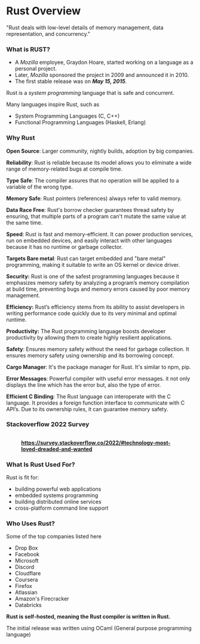 # Rust Overview

"Rust deals with low-level details of memory management, data representation, and concurrency."

### What is RUST?

* A _Mozilla_ employee, Graydon Hoare, started working on a language as a personal project.
* Later, _Mozilla_ sponsored the project in 2009 and announced it in 2010.
* The first stable release was on _**May 15, 2015**_.

Rust is a _system programming_ language that is safe and concurrent.

Many languages inspire Rust, such as

* System Programming Languages (C, C++)
* Functional Programming Languages (Haskell, Erlang)

### Why Rust

**Open Source**: Larger community, nightly builds, adoption by big companies.

**Reliability**: Rust is reliable because its model allows you to eliminate a wide range of memory-related bugs at compile time.

**Type Safe**: The compiler assures that no operation will be applied to a variable of the wrong type.

**Memory Safe**: Rust pointers (references) always refer to valid memory.

**Data Race Free**: Rust's borrow checker guarantees thread safety by ensuring, that multiple parts of a program can't mutate the same value at the same time.

**Speed**:  Rust is fast and memory-efficient. It can power production services, run on embedded devices, and easily interact with other languages because it has no runtime or garbage collector.

**Targets Bare metal**: Rust can target embedded and "bare metal" programming, making it suitable to write an OS kernel or device driver.&#x20;

**Security:** Rust is one of the safest programming languages because it emphasizes memory safety by analyzing a program’s memory compilation at build time, preventing bugs and memory errors caused by poor memory management.

**Efficiency:** Rust’s efficiency stems from its ability to assist developers in writing performance code quickly due to its very minimal and optimal runtime.

**Productivity:** The Rust programming language boosts developer productivity by allowing them to create highly resilient applications.

**Safety**: Ensures memory safety without the need for garbage collection. It ensures memory safety using ownership and its borrowing concept.

**Cargo Manager**: It's the package manager for Rust. It's similar to npm, pip.

**Error Messages**: Powerful compiler with useful error messages. it not only displays the line which has the error but, also the type of error.

**Efficient C Binding**: The Rust language can interoperate with the C language. It provides a foreign function interface to communicate with C API’s. Due to its ownership rules, it can guarantee memory safety.

### **Stackoverflow 2022 Survey**

<figure><img src="../assets/stackoverflow_rust.png" alt=""><figcaption><p><a href="https://survey.stackoverflow.co/2022/#technology-most-loved-dreaded-and-wanted"><strong>https://survey.stackoverflow.co/2022/#technology-most-loved-dreaded-and-wanted</strong></a></p></figcaption></figure>

### What Is Rust Used For? <a href="#what-is-rust-used-for" id="what-is-rust-used-for"></a>

Rust is fit for:

* building powerful web applications
* embedded systems programming
* building distributed online services
* cross-platform command line support

### Who Uses Rust?

Some of the top companies listed here

* Drop Box
* Facebook
* Microsoft
* Discord
* Cloudflare
* Coursera
* Firefox
* Atlassian
* Amazon's Firecracker
* Databricks

**Rust is self-hosted, meaning the Rust compiler is written in Rust.**

The initial release was written using OCaml (General purpose programming language)

<figure><img src="../assets/00_rust_prospects.png" alt=""><figcaption></figcaption></figure>